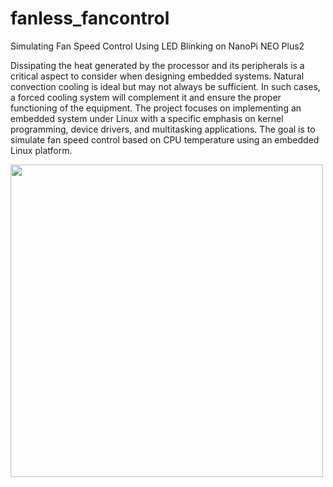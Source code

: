 # fanless_fancontrol
Simulating Fan Speed Control Using LED Blinking on NanoPi NEO Plus2

Dissipating the heat generated by the processor and its peripherals is a critical aspect to consider when designing embedded systems. Natural convection cooling is ideal but may not always be sufficient. In such cases, a forced cooling system will complement it and ensure the proper functioning of the equipment. The project focuses on implementing an embedded system under Linux with a specific emphasis on kernel programming, device drivers, and multitasking applications. The goal is to simulate fan speed control based on CPU temperature using an embedded Linux platform.

<img class="img-fluid" src="../img/fanless/fanless-block-diag.png" style="width:500px;"> 
